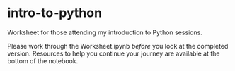 # intro-to-python
Worksheet for those attending my introduction to Python sessions.

Please work through the Worksheet.ipynb *before* you look at the completed version. 
Resources to help you continue your journey are available at the bottom of the notebook.
